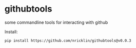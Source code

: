 # githubtools
some commandline tools for interacting with github

Install:
```bash
pip install https://github.com/nricklin/githubtools@v0.0.3
```
